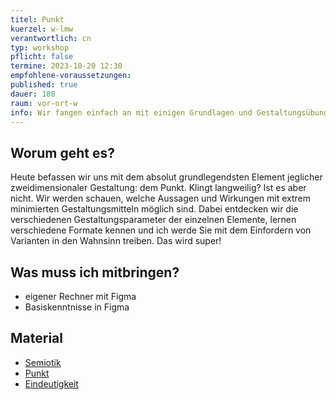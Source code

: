```yaml
---
titel: Punkt
kuerzel: w-lmw
verantwortlich: cn
typ: workshop
pflicht: false
termine: 2023-10-20 12:30
empfohlene-voraussetzungen:
published: true
dauer: 180
raum: vor-ort-w
info: Wir fangen einfach an mit einigen Grundlagen und Gestaltungsübungen rund um den Punkt.
---
```


## Worum geht es?

Heute befassen wir uns mit dem absolut grundlegendsten Element jeglicher zweidimensionaler Gestaltung: dem Punkt. Klingt langweilig? Ist es aber nicht. Wir werden schauen, welche Aussagen und Wirkungen mit extrem minimierten Gestaltungsmitteln möglich sind. Dabei entdecken wir die verschiedenen Gestaltungsparameter der einzelnen Elemente, lernen verschiedene Formate kennen und ich werde Sie mit dem Einfordern von Varianten in den Wahnsinn treiben. Das wird super!

## Was muss ich mitbringen?

-   eigener Rechner mit Figma
-   Basiskenntnisse in Figma

## Material

-   [Semiotik](https://cnoss.github.io/slides/presentations/screendesign/semiotik/)
-   [Punkt](https://cnoss.github.io/slides/presentations/screendesign/punkt/)
-   [Eindeutigkeit](https://cnoss.github.io/slides/presentations/screendesign/eindeutigkeit/)

<!--
## Übungen

In der heutigen Session sollen folgende Übungen bearbeitet werden.

-   [Gestaltungselement Punkt](/mi-bachelor-screendesign/assignments/workshop-001-punkt/)
-->

<!-- ## Mitschnitte

Die Mitschnitte der Session liegen im [Ilias](https://ilias.th-koeln.de/goto.php?target=fold_2049885&client_id=ILIAS_FH_Koeln). -->

<!--
## Upload

Bitte laden Sie Ihre Ergebnisse aus diesem Workshop bis zum **20.10.2022 0:00 Uhr** im [Ilias](https://ilias.th-koeln.de/goto.php?target=exc_1179477&client_id=ILIAS_FH_Koeln) hoch.
-->

<!--
## Sie haben keinen Rechner?
Kein Problem, denn wir haben welche. Allerdings nur Macs. Uuuuuhh. Wenn Sie einen brauchen, bitte rechtzeitig an Volker Schaefer wenden. Unsere Rechner können nur für die Workshops und Trainings ausgeliehen werden. Im MI Pool stehen aber immer Rechner für Sie bereit.
-->
